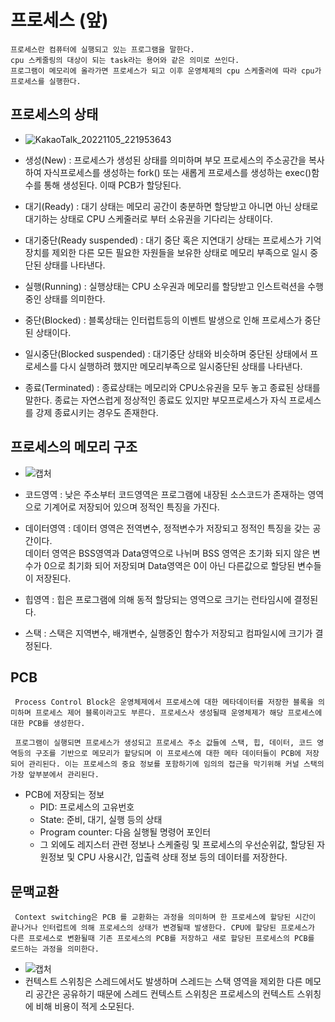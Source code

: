 # 프로세스 (앞)

```
프로세스란 컴퓨터에 실행되고 있는 프로그램을 말한다.
cpu 스케줄링의 대상이 되는 task라는 용어와 같은 의미로 쓰인다.
프로그램이 메모리에 올라가면 프로세스가 되고 이후 운영체제의 cpu 스케줄러에 따라 cpu가 프로세스를 실행한다.
```

## 프로세스의 상태

- ![KakaoTalk_20221105_221953643](https://user-images.githubusercontent.com/83262217/200121960-76c1372d-950b-4258-8438-ba5ad4ad31b9.jpg)

- 생성(New) : 프로세스가 생성된 상태를 의미하며 부모 프로세스의 주소공간을 복사하여 자식프로세스를 생성하는 fork() 또는 새롭게 프로세스를 생성하는 exec()함수를 통해 생성된다. 이때 PCB가 할당된다.
- 대기(Ready) : 대기 상태는 메모리 공간이 충분하면 할당받고 아니면 아닌 상태로 대기하는 상태로 CPU 스케줄러로 부터 소유권을 기다리는 상태이다.
- 대기중단(Ready suspended) : 대기 중단 혹은 지연대기 상태는 프로세스가 기억장치를 제외한 다른 모든 필요한 자원들을 보유한 상태로 메모리 부족으로 일시 중단된 상태를 나타낸다.
- 실행(Running) : 실행상태는 CPU 소우권과 메모리를 할당받고 인스트럭션을 수행중인 상태를 의미한다.
- 중단(Blocked) : 블록상태는 인터럽트등의 이벤트 발생으로 인해 프로세스가 중단된 상태이다.
- 일시중단(Blocked suspended) : 대기중단 상태와 비슷하며 중단된 상태에서 프로세스를 다시 실행하려 했지만 메모리부족으로 일시중단된 상태를 나타낸다.
- 종료(Terminated) : 종료상태는 메모리와 CPU소유권을 모두 놓고 종료된 상태를 말한다. 종료는 자연스럽게 정상적인 종료도 있지만 부모프로세스가 자식 프로세스를 강제 종료시키는 경우도 존재한다.

## 프로세스의 메모리 구조

- ![캡처](https://user-images.githubusercontent.com/83262217/200122368-322e2093-8a39-4564-b92f-ea984ddd1f76.PNG)
- 코드영역 : 낮은 주소부터 코드영역은 프로그램에 내장된 소스코드가 존재하는 영역으로 기계어로 저장되어 있으며 정적인 특징을 가진다.

- 데이터영역 : 데이터 영역은 전역변수, 정적변수가 저장되고 정적인 특징을 갖는 공간이다.  
  데이터 영역은 BSS영역과 Data영역으로 나뉘며 BSS 영역은 초기화 되지 않은 변수가 0으로 최기화 되어 저장되며 Data영역은 0이 아닌 다른값으로 할당된 변수들이 저장된다.

- 힙영역 : 힙은 프로그램에 의해 동적 할당되는 영역으로 크기는 런타임시에 결정된다.

- 스택 : 스택은 지역변수, 배개변수, 실행중인 함수가 저장되고 컴파일시에 크기가 결정된다.

## PCB

```
 Process Control Block은 운영체제에서 프로세스에 대한 메타데이터를 저장한 블록을 의미하며 프로세스 제어 블록이라고도 부른다. 프로세스사 생성될때 운영체제가 해당 프로세스에 대한 PCB를 생성한다.

 프로그램이 실행되면 프로세스가 생성되고 프로세스 주소 값들에 스택, 힙, 데이터, 코드 영역등의 구조를 기반으로 메모리가 할당되며 이 프로세스에 대한 메타 데이터들이 PCB에 저장되어 관리된다. 이는 프로세스의 중요 정보를 포함하기에 임의의 접근을 막기위해 커널 스택의 가장 앞부분에서 관리된다.
```

- PCB에 저장되는 정보
  - PID: 프로세스의 고유번호
  - State: 준비, 대기, 실행 등의 상태
  - Program counter: 다음 실행될 명령어 포인터
  - 그 외에도 레지스터 관련 정보나 스케줄링 및 프로세스의 우선순위값, 할당된 자원정보 및 CPU 사용시간, 입출력 상태 정보 등의 데이터를 저장한다.

## 문맥교환

```
 Context switching은 PCB 를 교환화는 과정을 의미하며 한 프로세스에 할당된 시간이 끝나거나 인터럽트에 의해 프로세스의 상태가 변경될때 발생한다. CPU에 할당된 프로세스가 다른 프로세스로 변환될때 기존 프로세스의 PCB를 저장하고 새로 할당된 프로세스의 PCB를 로드하는 과정을 의미한다.
```

- ![캡처](https://user-images.githubusercontent.com/83262217/200122927-fafea8c1-763f-4154-86ff-1b1be04620fa.PNG)
- 컨텍스트 스위칭은 스레드에서도 발생하며 스레드는 스택 영역을 제외한 다른 메모리 공간은 공유하기 때문에 스레드 컨텍스트 스위칭은 프로세스의 컨텍스트 스위칭에 비해 비용이 적게 소모된다.
